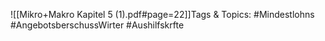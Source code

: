 
![[Mikro+Makro Kapitel 5 (1).pdf#page=22]]Tags & Topics:
   #Mindestlohns
   #AngebotsberschussWirter
   #Aushilfskrfte